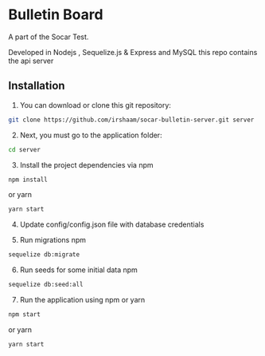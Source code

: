 # Bulletin Board

A part of the Socar Test. 

Developed in Nodejs , Sequelize.js & Express and MySQL this repo contains the api server


## Installation

1. You can download or clone this git repository:

```bash
git clone https://github.com/irshaam/socar-bulletin-server.git server
```

2. Next, you must go to the application folder:
```bash
cd server
```

3. Install the project dependencies via 
npm 
```bash
npm install
```
or yarn
```bash
yarn start
```

4. Update config/config.json file with database credentials

5. Run migrations 
npm 
```bash
sequelize db:migrate
```

6. Run seeds for some initial data 
npm 
```bash
sequelize db:seed:all
```


7. Run the application using npm or yarn
```bash
npm start
```
or yarn
```bash
yarn start
```
